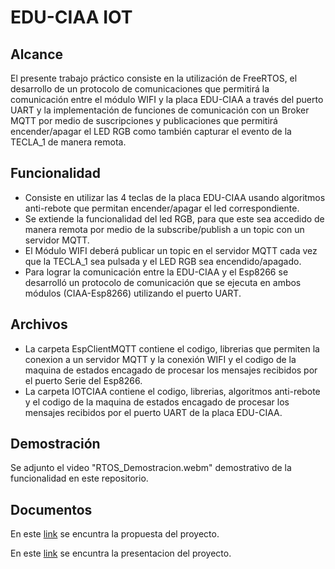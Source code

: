 # EDU-CIAA IOT

## Alcance

El presente trabajo práctico consiste en la utilización de FreeRTOS, el desarrollo de un protocolo de comunicaciones que permitirá la comunicación entre el módulo WIFI y la placa EDU-CIAA a través del puerto UART y la implementación de funciones de comunicación con un Broker MQTT por medio de suscripciones y publicaciones que permitirá encender/apagar el LED RGB como también capturar el evento de la TECLA_1 de manera remota.

## Funcionalidad

- Consiste en utilizar las 4 teclas de la placa EDU-CIAA usando algoritmos anti-rebote que permitan encender/apagar el led correspondiente.
- Se extiende la funcionalidad del led RGB, para que este sea accedido de manera remota por medio de la subscribe/publish a un topic con un servidor MQTT.
- El  Módulo WIFI deberá publicar un topic en el servidor MQTT cada vez que la TECLA_1 sea pulsada y el LED RGB sea encendido/apagado.
- Para lograr la comunicación entre la EDU-CIAA y el Esp8266 se desarrolló un protocolo de comunicación que se ejecuta en ambos módulos (CIAA-Esp8266) utilizando el puerto UART.

## Archivos
- La carpeta EspClientMQTT contiene el codigo, librerias que permiten la conexion a un servidor MQTT y la conexión WIFI y el codigo de la maquina de estados encagado de procesar los mensajes recibidos por el puerto Serie del Esp8266.
- La carpeta IOTCIAA contiene el codigo, librerias, algoritmos anti-rebote y el codigo de la maquina de estados encagado de procesar los mensajes recibidos por el puerto UART de la placa EDU-CIAA.

## Demostración
Se adjunto el video "RTOS_Demostracion.webm" demostrativo de la funcionalidad en este repositorio.

## Documentos
En este [link](https://docs.google.com/presentation/d/11pMomkNtEciBdtx1zsFsMKl1bDqaIaTrHMHVl72e4FU/edit?usp=sharing "Propuesta TP") se encuntra la propuesta del proyecto.

En este [link](https://docs.google.com/document/d/1IpkCeg_G4Kr9UTiBjQHjAVO8RafuIOYNcInUGQhz4nY/edit?usp=sharing "link") se encuntra la presentacion del proyecto.
